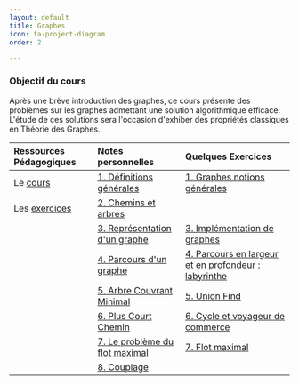 ```yaml
---
layout: default
title: Graphes
icon: fa-project-diagram
order: 2 

---
```


### Objectif du cours
Après une brève introduction des graphes, ce cours présente des problèmes sur
les graphes admettant une solution algorithmique efficace. L'étude de ces
solutions sera l'occasion d'exhiber des propriétés classiques en Théorie des
Graphes.


 | Ressources Pédagogiques | Notes personnelles               | Quelques Exercices                                     |
 | :---                    | :---                             | :---                                                   |
 | Le [cours]              | [1. Définitions générales]       | [1. Graphes notions générales]                         |
 | Les [exercices]         | [2. Chemins et arbres]           |                                                        |
 |                         | [3. Représentation d'un graphe]  | [3. Implémentation de graphes]                         |
 |                         | [4. Parcours d'un graphe]        | [4. Parcours en largeur et en profondeur : labyrinthe] |
 |                         | [5. Arbre Couvrant Minimal]      | [5. Union Find]                                        |
 |                         | [6. Plus Court Chemin]           | [6. Cycle et voyageur de commerce]                     |
 |                         | [7. Le problème du flot maximal] | [7. Flot maximal]                                      |
 |                         | [8. Couplage]                                 |                                                        |

[cours]:https://moodle.bordeaux-inp.fr/pluginfile.php/51350/mod_resource/content/1/cours-graphe.pdf
[exercices]:https://moodle.bordeaux-inp.fr/pluginfile.php/51351/mod_resource/content/3/TDgraphe2012.pdf

[1. Définitions générales]:/assets/md/graph/def
[2. Chemins et arbres]:/assets/md/graph/chem
[3. Représentation d'un graphe]:/assets/md/graph/rep
[4. Parcours d'un graphe]:/assets/md/graph/par
[5. Arbre Couvrant Minimal]:/assets/md/graph/ACM
[6. Plus Court Chemin]:/assets/md/graph/PCC
[7. Le problème du flot maximal]:/assets/md/graph/flot
[8. Couplage]:/assets/md/graph/coup


[1. Graphes notions générales]:/assets/md/graph/1
[3. Implémentation de graphes]:/assets/md/graph/2
[4. Parcours en largeur et en profondeur : labyrinthe]:/assets/md/graph/3
[5. Union Find]:/assets/md/graph/4
[6. Cycle et voyageur de commerce]:/assets/md/graph/5
[7. Flot maximal]:/assets/md/graph/6
[8. Théorème de Menger]:/assets/md/graph/7
[9. Couplages, Recouvrements, cliques]:/assets/md/graph/8
